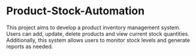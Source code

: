 # Product-Stock-Automation
This project aims to develop a product inventory management system. Users can add, update, delete products and view current stock quantities. Additionally, this system allows users to monitor stock levels and generate reports as needed.
